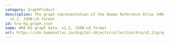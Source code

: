 ```yaml
---
category: GraphProduct
description: The graph representation of the Human Reference Atlas (HRA) dataset,
  v2.2, JSON-LD format
id: hra-kg.graph.json
name: HRA KG graph data, v2.2, JSON-LD format
url: https://cdn.humanatlas.io/digital-objects/collection/hra/v2.2/graph.json
---
```

